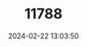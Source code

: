 ---
title: "11788"
category: "Leptoxis vittata"
draft: false
date: 2024-02-22 13:03:50
languages:
  English: ["Striped Rocksnail"]
---